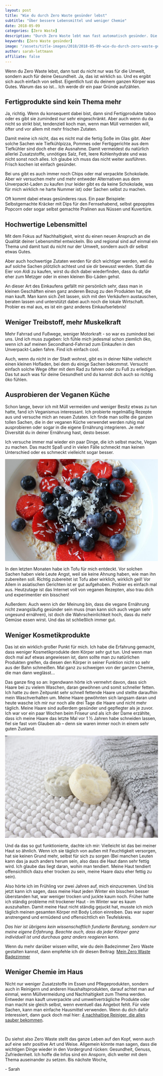 ```yaml
---
layout: post
title: "Wie du durch Zero Waste gesünder lebst"
subtitle: "Über bessere Lebensmittel und weniger Chemie"
date: 2018-05-09
categories: [Zero Waste]
description: "Durch Zero Waste lebt man fast automatisch gesünder. Die Arte der Lebensmittel, die man kauft, spielen dabei eine entscheidende Rolle."
keywords: [Zero Waste gesünder]
image: "/assets/title-images/2018/2018-05-09-wie-du-durch-zero-waste-gesuender-lebst.jpg"
author: sarah-lettmann
affiliate: false
---
```

Wenn du Zero Waste lebst, dann tust du nicht nur was für die Umwelt, sondern auch für deine Gesundheit. Ja, das ist wirklich so. Und es ergibt sich auch einfach von selbst. Eigentlich tust du deinem ganzen Körper was Gutes. Warum das so ist… Ich werde dir ein paar Gründe aufzählen.

## Fertigprodukte sind kein Thema mehr
Ja, richtig. Wenn du konsequent dabei bist, dann sind Fertigprodukte taboo oder es gibt sie zumindest nur sehr eingeschränkt. Aber auch wenn du da nicht so strikt bist, tendenziell koch man, wenn man Müll vermeiden will, öfter und vor allem mit mehr frischen Zutaten.

Damit meine ich nicht, das es nicht mal die fertig Soße im Glas gibt. Aber solche Sachen wie Tiefkühlpizza, Pommes oder Fertiggerichte aus dem Tiefkühler sind doch eher die Ausnahme. Damit vermeidest du natürlich allerlei Zusatzstoffe, unnötiges Salz, Fett, leere Kohlenhydrate und was nicht sonst noch alles. Ich glaube ich muss das nicht weiter ausführen. Frisch kochen ist einfach gesünder.

Bei uns gibt es auch immer noch Chips oder mal verpackte Schokolade. Aber wir versuchen mehr und mehr entweder Alternativen aus dem Unverpackt-Laden zu kaufen (nur leider gibt es da keine Schokolade, was für mich wirklich ne harte Nummer ist) oder Sachen selbst zu machen.

Oft kommt dabei etwas gesünderes raus. Ein paar Beispiele: Selbstgemachte Kräcker mit Dips für den Fernsehabend, selbst gepopptes Popcorn oder sogar selbst gemachte Pralinen aus Nüssen und Kuvertüre.

## Hochwertige Lebensmittel
Mit dem Fokus auf Nachhaltigkeit, wirst du einen neuen Anspruch an die Qualität deiner Lebensmittel entwickeln. Bio und regional sind auf einmal ein Thema und damit tust du nicht nur der Umwelt, sondern auch dir selbst etwas Gutes.

Aber auch hochwertige Zutaten werden für dich wichtiger werden, weil du auf solche Sachen plötzlich achtest und sie dir bewusst werden. Statt die Eier von Aldi zu kaufen, wirst du dich dabei wiederfinden, dass du dafür eher zum Metzger oder in einen kleinen Bio-Läden gehst.

An dieser Art des Einkaufens gefällt mir persönlich sehr, dass man in kleinen Geschäften einen ganz anderen Bezug zu den Produkten hat, die man kauft. Man kann sich Zeit lassen, sich mit den Verkäufern austauschen, beraten lassen und unterstützt dabei auch noch die lokale Wirtschaft. Probier es mal aus, es ist ein ganz anderes Einkaufserlebnis!

## Weniger Treibstoff, mehr Muskelkraft
Mehr Fahrrad und Fußwege, weniger Motorkraft - so war es zumindest bei uns. Und ich muss zugeben: Ich fühle mich jedesmal schon ziemlich öko, wenn ich auf meinen Secondhand-Fahrrad zum Einkaufen in den Unverpackt-Laden fahre. Find ich einfach cool.

Auch, wenn du nicht in der Stadt wohnst, gibt es in deiner Nähe vielleicht einen kleinen Hofladen, bei dem du einige Sachen bekommst. Versucht einfach solche Wege öfter mit dem Rad zu fahren oder zu Fuß zu erledigen. Das tut auch was für deine Gesundheit und du kannst dich auch so richtig öko fühlen.

## Ausprobieren der Veganen Küche
Schon lange, bevor ich mit Müll vermeiden und weniger Besitz etwas zu tun hatte, fand ich Veganismus interessant. Ich probierte regelmäßig Rezepte aus und versuche mich an neuen Zutaten. Ich finde man sollte die ganzen tollen Sachen, die in der veganen Küche verwendet werden ruhig mal ausprobieren oder sogar in die eigene Ernährung integrieren. Je mehr Diversität du in deiner Ernährung hast, desto besser.

Ich versuche immer mal wieder ein paar Dinge, die ich selbst mache, Vegan zu machen. Das macht Spaß und in vielen Fälle schmeckt man keinen Unterschied oder es schmeckt vielleicht sogar besser.

![Veganes Müsli mit selbst gemachter Mandelmilch](/assets/inpost-images/2018/2018-05-09-veganes-muesli-mit-mandelmilch.jpg "© {{ site.title }}")

In den letzten Monaten habe ich Tofu für mich entdeckt. Vor solchen Sachen haben viele Leute Angst, weil sie keine Ahnung haben, wie man ihn zubereiten soll. Richtig zubereitet ist Tofu aber wirklich, wirklich geil! Vor Allem in asiatischen Gerichten ist er gut aufgehoben. Probier es einfach mal aus. Heutzutage ist das Internet voll von veganen Rezepten, also trau dich und experimentier ein bisschen!

Außerdem: Auch wenn ich der Meinung bin, dass die vegane Ernährung nicht zwangsläufig gesünder sein muss (man kann sich auch vegan sehr ungesund ernähren), ist doch die Wahrscheinlichkeit hoch, dass du mehr Gemüse essen wirst. Und das ist schließlich immer gut.

## Weniger Kosmetikprodukte
Das ist ein wirklich großer Punkt für mich. Ich habe die Erfahrung gemacht, dass weniger Kosmetikprodukte dem Körper sehr gut tun. Und wenn man doch mal auf etwas angewiesen ist, dann sollte man zu natürlichen Produkten greifen, da diesen den Körper in seiner Funktion nicht so sehr aus der Bahn schmeißen. Mal ganz zu schweigen von der ganzen Chemie, die man dann weglässt...

Das ganze fing so an: Irgendwann hörte ich vermehrt davon, dass sich Haare bei zu vielem Waschen, daran gewöhnen und somit schneller fetten. Ich hatte zu dem Zeitpunkt sehr schnell fettende Haare und stellte daraufhin mein Waschverhalten um. Meine Haare gewöhnten sich langsam daran und heute wasche ich mir nur noch alle drei Tage die Haare und nicht mehr täglich. Meine Haare sind außerdem gesünder und gepflegter als je zuvor. Ich war vor ein paar Wochen beim Friseur und als ich der Dame erzählte, dass ich meine Haare das letzte Mal vor 1 ½ Jahren habe schneiden lassen, fiel sie fast vom Glauben ab &#8211; denn sie waren immer noch in einem sehr guten Zustand.

![Shampoobar](/assets/inpost-images/2017/2017-10-22-haarwaschseife.jpg "© {{ site.title }}")

Und da das so gut funktionierte, dachte ich mir: Vielleicht ist das bei meiner Haut so ähnlich. Wenn ich sie täglich von außen mit Feuchtigkeit versorgen, hat sie keinen Grund mehr, selbst für sich zu sorgen (Bei manchen Leuten kann das ja auch anders herum sein, also dass die Haut dann sehr fettig wird. Ich glaube das liegt daran, wohin man tendiert. Meine Haut tendiert offensichtlich dazu eher trocken zu sein, meine Haare dazu eher fettig zu sein).

Also hörte ich im Frühling vor zwei Jahren auf, mich einzucremen. Und bis jetzt kann ich sagen, dass meine Haut jeden Winter ein bisschen besser überstanden hat, war weniger trocken und juckte kaum noch. Früher hatte ich ständig probleme mit trockener Haut - im Winter war es kaum auszuhalten. Damit meine Haut nicht ständig gejuckt hat, musste ich mich täglich meinen gesamten Körper mit Body Lotion einreiben. Das war super anstrengend und ermüdend und offensichtlich ein Teufelskreis.

_Das hier ist übrigens kein wissenschaftlich fundierte Beratung, sondern nur meine eigene Erfahrung. Beachte auch, dass da jeder Körper ganz individuell ist und durchaus ganz anders reagieren kann._

Wenn du mehr darüber wissen willst, wie du dein Badezimmer Zero Waste gestalten kannst, dann empfehle ich dir diesen Beitrag: [Mein Zero Waste Badezimmer](mein-zero-waste-badezimmer)

## Weniger Chemie im Haus
Nicht nur weniger Zusatzstoffe im Essen und Pflegeprodukten, sondern auch in Reinigern und anderen Haushaltsprodukten, darauf achtet man auf einmal, wenn Müllvermeidung und Nachhaltigkeit zum Thema werden. Entweder man kauft unverpackte und umweltverträgliche Produkte oder man macht sie gleich selbst, wenn eventuell das Angebot fehlt. Für viele Sachen, kann man einfache Hausmittel verwenden. Wenn du dich dafür interessiert, dann guck doch mal hier: [4 nachhaltige Reiniger, die alles sauber bekommen](4-nachhaltige-reiniger-die-alles-sauber-bekommen).

&nbsp;

Du siehst also Zero Waste stellt das ganze Leben auf den Kopf, wenn auch auf eine sehr positive Art und Weise. Allgemein könnte man sagen, dass die wichtigen Dinge wieder in den Vordergrund rücken: Gesundheit, Genuss, Zufriedenheit. Ich hoffe die Infos sind ein Ansporn, dich weiter mit dem Thema auseinander zu setzen. Bis nächste Woche,

\- Sarah
